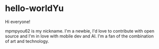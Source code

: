 # hello-worldYu
Hi everyone!

mpmpyou62 is my nickname. 
I'm a newbie, I'd love to contribute with open source and I'm in love with mobile dev and AI.
I'm a fan of the combination of art and technology.
